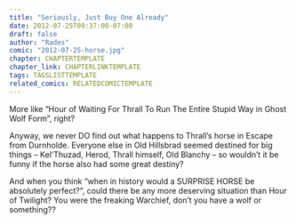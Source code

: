 ```yaml
---
title: "Seriously, Just Buy One Already"
date: 2012-07-25T09:37:00-07:00
draft: false
author: "Rades"
comic: "2012-07-25-horse.jpg"
chapter: CHAPTERTEMPLATE
chapter_link: CHAPTERLINKTEMPLATE
tags: TAGSLISTTEMPLATE
related_comics: RELATEDCOMICTEMPLATE
---
```


More like “Hour of Waiting For Thrall To Run The Entire Stupid Way in Ghost Wolf Form”, right?


Anyway, we never DO find out what happens to Thrall’s horse in Escape from Durnholde. Everyone else in Old Hillsbrad seemed destined for big things – Kel’Thuzad, Herod, Thrall himself, Old Blanchy – so wouldn’t it be funny if the horse also had some great destiny?


And when you think “when in history would a SURPRISE HORSE be absolutely perfect?”, could there be any more deserving situation than Hour of Twilight? You were the freaking Warchief, don’t you have a wolf or something??

